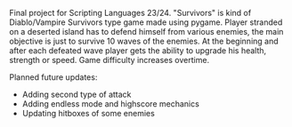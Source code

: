 Final project for Scripting Languages 23/24. "Survivors" is kind of Diablo/Vampire Survivors type game made using pygame. Player stranded on a deserted island has to defend himself from various enemies, the main objective is just to survive 10 waves of the enemies. At the beginning and after each defeated wave player gets the ability to upgrade his health, strength or speed.  Game difficulty increases overtime. 

Planned future updates:
- Adding second type of attack
- Adding endless mode and highscore mechanics
- Updating hitboxes of some enemies
